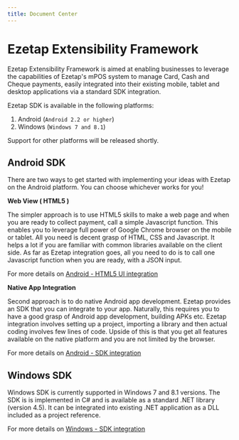 ```yaml
---
title: Document Center
---
```


# Ezetap Extensibility Framework #

Ezetap Extensibility Framework is aimed at enabling businesses to leverage the capabilities of Ezetap's mPOS system to manage Card, Cash and Cheque payments, easily integrated into their existing mobile, tablet and desktop applications via a standard SDK integration.

Ezetap SDK is available in the following platforms:

1. Android (``Android 2.2 or higher``)
2. Windows (``Windows 7 and 8.1``) 

Support for other platforms will be released shortly.

## Android SDK ##


There are two ways to get started with implementing your ideas with Ezetap on the Android platform. You can choose whichever works for you!

**Web View ( HTML5 )**

The simpler approach is to use HTML5 skills to make a web page and when you are ready to collect payment, call a simple Javascript function. This enables you to leverage full power of Google Chrome browser on the mobile or tablet. All you need is decent grasp of HTML, CSS and Javascript. It helps a lot if you are familiar with common libraries available on the client side. As far as Ezetap integration goes, all you need to do is to call one Javascript function when you are ready, with a JSON input.

For more details on [Android - HTML5 UI integration](#!android-html5.md)

**Native App Integration**

Second approach is to do native Android app development. Ezetap provides an SDK that you can integrate to your app. Naturally, this requires you to  have a good grasp of Android app development, building APKs etc. Ezetap integration involves setting up a project, importing a library and then actual coding involves few lines of code. Upside of this is that you get all features available on the native platform and you are not limited by the browser.

For more details on [Android - SDK integration](#!android-sdk.md)

## Windows SDK ##

Windows SDK is currently supported in Windows 7 and 8.1 versions. The SDK is  is implemented in C# and is available as a standard .NET library (version 4.5). It can be integrated into existing .NET application as a DLL included as a project reference.

For more details on [Windows - SDK integration](#!windows-sdk.md)